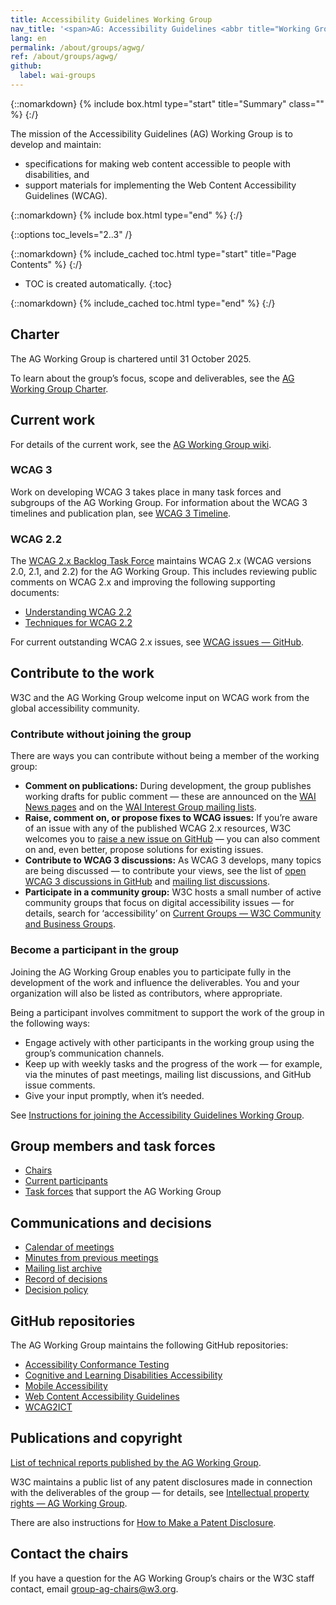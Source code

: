```yaml
---
title: Accessibility Guidelines Working Group
nav_title: '<span>AG: Accessibility Guidelines <abbr title="Working Group">WG</abbr></span>'
lang: en
permalink: /about/groups/agwg/
ref: /about/groups/agwg/
github:
  label: wai-groups
---
```


{::nomarkdown}
{% include box.html type="start" title="Summary" class="" %}
{:/}

The mission of the Accessibility Guidelines (AG) Working Group is to develop and maintain:

* specifications for making web content accessible to people with disabilities, and 
* support materials for implementing the Web Content Accessibility Guidelines (WCAG).

{::nomarkdown}
{% include box.html type="end" %}
{:/}

{::options toc_levels="2..3" /}

{::nomarkdown}
{% include_cached toc.html type="start" title="Page Contents" %}
{:/}

-   TOC is created automatically.
{:toc}

{::nomarkdown}
{% include_cached toc.html type="end" %}
{:/}

## Charter

The AG Working Group is chartered until 31 October 2025.

To learn about the group’s focus, scope and deliverables, see the [AG Working Group Charter](https://www.w3.org/WAI/GL/charter).


## Current work 

For details of the current work, see the [AG Working Group wiki](https://www.w3.org/WAI/GL/wiki/Main_Page).

### WCAG 3

Work on developing WCAG 3 takes place in many task forces and subgroups of the AG Working Group. For information about the WCAG 3 timelines and publication plan, see [WCAG 3 Timeline](https://www.w3.org/WAI/GL/wiki/WCAG_3_Timeline).

### WCAG 2.2

The [WCAG 2.x Backlog Task Force](/about/groups/task-forces/wcag2x-backlog) maintains WCAG 2.x (WCAG versions 2.0, 2.1, and 2.2) for the AG Working Group. This includes reviewing public comments on WCAG 2.x and improving the following supporting documents:

* [Understanding WCAG 2.2](https://www.w3.org/WAI/WCAG22/Understanding/)
* [Techniques for WCAG 2.2](https://www.w3.org/WAI/WCAG22/Techniques/)

For current outstanding WCAG 2.x issues, see [WCAG issues &mdash; GitHub](https://github.com/w3c/wcag/issues/).

## Contribute to the work

W3C and the AG Working Group welcome input on WCAG work from the global accessibility community.

### Contribute without joining the group

There are ways you can contribute without being a member of the working group:

* **Comment on publications:** During development, the group publishes working drafts for public comment &mdash; these are announced on the [WAI News pages](/news/) and on the [WAI Interest Group mailing lists](/about/groups/waiig/#mailinglist).
* **Raise, comment on, or propose fixes to WCAG issues:** If you’re aware of an issue with any of the published WCAG 2.x resources, W3C welcomes you to [raise a new issue on GitHub](https://github.com/w3c/wcag/issues/) &mdash; you can also comment on and, even better, propose solutions for existing issues.
* **Contribute to WCAG 3 discussions:** As WCAG 3 develops, many topics are being discussed &mdash; to contribute your views, see the list of [open WCAG 3 discussions in GitHub](https://github.com/w3c/wcag3/discussions) and [mailing list discussions](https://lists.w3.org/Archives/Public/w3c-wai-gl/).
* **Participate in a community group:** W3C hosts a small number of active community groups that focus on digital accessibility issues &mdash; for details, search for ‘accessibility’ on [Current Groups &mdash; W3C Community and Business Groups](https://www.w3.org/community/groups).

### Become a participant in the group

Joining the AG Working Group enables you to participate fully in the development of the work and influence the deliverables. You and your organization will also be listed as contributors, where appropriate.

Being a participant involves commitment to support the work of the group in the following ways:

* Engage actively with other participants in the working group using the group’s communication channels.
* Keep up with weekly tasks and the progress of the work &mdash; for example, via the minutes of past meetings, mailing list discussions, and GitHub issue comments.
* Give your input promptly, when it’s needed.

See [Instructions for joining the Accessibility Guidelines Working Group](https://www.w3.org/groups/wg/ag/instructions/).

## Group members and task forces

* [Chairs](https://www.w3.org/groups/wg/ag/participants/#chairs)
* [Current participants](https://www.w3.org/groups/wg/ag/participants/#participants)
* [Task forces](https://www.w3.org/groups/wg/ag/task-forces/) that support the AG Working Group

## Communications and decisions

* [Calendar of meetings](https://www.w3.org/groups/wg/ag/calendar/)
* [Minutes from previous meetings](https://www.w3.org/WAI/GL/minutes-history)
* [Mailing list archive](https://lists.w3.org/Archives/Public/w3c-wai-gl/)
* [Record of decisions](https://www.w3.org/WAI/GL/wiki/Decisions)
* [Decision policy](/about/groups/agwg/decision-policy/)

## GitHub repositories

The AG Working Group maintains the following GitHub repositories:

* [Accessibility Conformance Testing](https://github.com/w3c/wcag-act/)
* [Cognitive and Learning Disabilities Accessibility](https://github.com/w3c/coga/)
* [Mobile Accessibility](https://github.com/w3c/Mobile-A11y-TF-Note/)
* [Web Content Accessibility Guidelines](https://github.com/w3c/wcag/)
* [WCAG2ICT](https://github.com/w3c/wcag2ict/)

## Publications and copyright

[List of technical reports published by the AG Working Group](https://www.w3.org/groups/wg/ag/publications/).

W3C maintains a public list of any patent disclosures made in connection with the deliverables of the group &mdash; for details, see [Intellectual property rights &mdash; AG Working Group](https://www.w3.org/groups/wg/ag/ipr/).

There are also instructions for [How to Make a Patent Disclosure](https://www.w3.org/groups/wg/ag/ipr/#discl-howto).

## Contact the chairs

If you have a question for the AG Working Group’s chairs or the W3C staff contact, email [group-ag-chairs@w3.org](mailto:group-ag-chairs@w3.org).